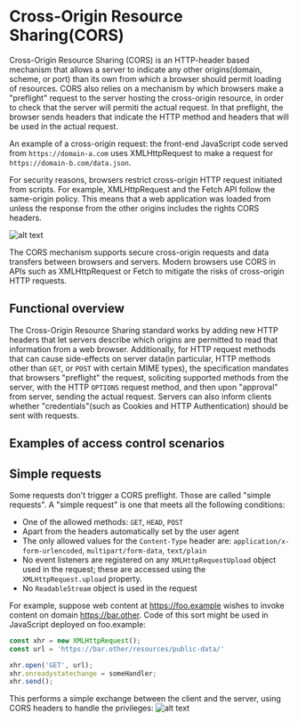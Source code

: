 # Cross-Origin Resource Sharing(CORS)

Cross-Origin Resource Sharing (CORS) is an HTTP-header based mechanism that allows a server to indicate any other origins(domain, scheme, or port) than its own from which a browser should permit loading of resources. CORS also relies on a mechanism by which browsers make a "preflight" request to the server hosting the cross-origin resource, in order to check that the server will permiti the actual request. In that preflight, the browser sends headers that indicate the HTTP method and headers that will be used in the actual request.

An example of a cross-origin request: the front-end JavaScript code served from ```https://domain-a.com``` uses XMLHttpRequest to make a request for ```https://domain-b.com/data.json```.

For security reasons, browsers restrict cross-origin HTTP request initiated from scripts. For example, XMLHttpRequest and the Fetch API follow the same-origin policy. This means that a web application was loaded from unless the response from the other origins includes the rights CORS headers.

![alt text](https://mdn.mozillademos.org/files/14295/CORS_principle.png)

The CORS mechanism supports secure cross-origin requests and data transfers between browsers and servers. Modern browsers use CORS in APIs such as XMLHttpRequest or Fetch to mitigate the risks of cross-origin HTTP requests.

## Functional overview
The Cross-Origin Resource Sharing standard works by adding new HTTP headers that let servers describe which origins are permitted to read that information from a web browser. Additionally, for HTTP request methods that can cause side-effects on server data(in particular, HTTP methods other than ```GET```, or ```POST``` with certain MIME types), the specification mandates that browsers "preflight" the request, soliciting supported methods from the server, with the HTTP ```OPTIONS``` request method, and then upon "approval" from server, sending the actual request.
Servers can also inform clients whether "credentials"(such as Cookies and HTTP Authentication) should be sent with requests.

## Examples of access control scenarios

## Simple requests
Some requests don't trigger a CORS preflight. Those are called "simple requests". A "simple request" is one that meets all the following conditions:
* One of the allowed methods: ```GET```, ```HEAD```, ```POST```
* Apart from the headers automatically set by the user agent
* The only allowed values for the ```Content-Type``` header are: ```application/x-form-urlencoded```, ```multipart/form-data```, ```text/plain```
* No event listeners are registered on any ```XMLHttpRequestUpload``` object used in the request; these are accessed using the ```XMLHttpRequest.upload``` property.
* No ```ReadableStream``` object is used in the request

For example, suppose web content at https://foo.example wishes to invoke content on domain https://bar.other. Code of this sort might be used in JavaScript deployed on foo.example:

```javascript
const xhr = new XMLHttpRequest();
const url = 'https://bar.other/resources/public-data/'

xhr.open('GET', url);
xhr.onreadystatechange = someHandler;
xhr.send();
```

This performs a simple exchange between the client and the server, using CORS headers to handle the privileges:
![alt text](https://mdn.mozillademos.org/files/17214/simple-req-updated.png)
